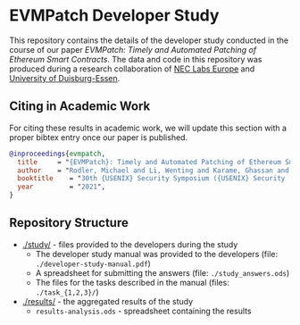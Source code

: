 # EVMPatch Developer Study

This repository contains the details of the developer study conducted in the
course of our paper *EVMPatch: Timely and Automated Patching of Ethereum Smart
Contracts*. The data and code in this repository was produced during a research
collaboration of [NEC Labs Europe](http://www.neclab.eu) and [University of Duisburg-Essen](https://www.syssec.wiwi.uni-due.de/).


## Citing in Academic Work

For citing these results in academic work, we will update this section with a
proper bibtex entry once our paper is published.

```bibtex
@inproceedings{evmpatch,
  title     = "{EVMPatch}: Timely and Automated Patching of Ethereum Smart Contracts",
  author    = "Rodler, Michael and Li, Wenting and Karame, Ghassan and Davi, Lucas",
  booktitle    = "30th {USENIX} Security Symposium ({USENIX} Security '21) [To be published]",
  year         = "2021",
}
```

## Repository Structure

* <a href="./study">./study/</a> - files provided to the developers during the study
    * The developer study manual was provided to the developers (file:
        `./developer-study-manual.pdf`)
    * A spreadsheet for submitting the answers (file: `./study_answers.ods`)
    * The files for the tasks described in the manual (files: `./task_{1,2,3}/`)
* <a href="./results">./results/</a> - the aggregated results of the study
    * `results-analysis.ods` - spreadsheet containing the results
